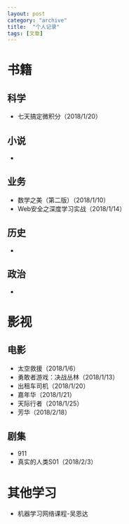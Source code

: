 ```yaml
---
layout: post
category: "archive"
title:  "个人记录"
tags: [文章]
---
```


# 书籍

## 科学

* ​七天搞定微积分（2018/1/20）





## 小说

* ​





## 业务

* 数学之美（第二版）（2018/1/10）
* Web安全之深度学习实战（2018/1/14）




## 历史

* ​




## 政治

* ​




# 影视

## 电影

* 太空救援（2018/1/6）
* 勇敢者游戏：决战丛林（2018/1/13）
* 出租车司机（2018/1/20）
* 嘉年华（2018/1/21）
* 天际行者（2018/1/25）
* 芳华（2018/2/18）





## 剧集

* 911
* 真实的人类S01（2018/2/3）








# 其他学习

* ​机器学习网络课程-吴恩达




